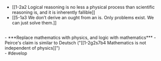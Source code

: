 - [[1-2a2 Logical reasoning is no less a physical process than scientific reasoning is, and it is inherently fallible]]
- [[5-1a3 We don’t derive an ought from an is. Only problems exist. We can just solve them.]]
<br>
- ***Replace mathematics with physics, and logic with mathematics***
  - Peirce's claim is similar to Deutsch ("[[1-2g2s7b4 Mathematics is not independent of physics]]")
<br>
- #develop 